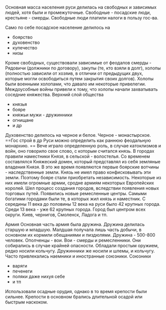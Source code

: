 
Основная масса населения руси делилась на свободных и зависимых людей, хотя были и промежуточные. Свободные - посадские люди, крестьяне - смерды. Свободные люди платили налоги в пользу гос-ва. 

Само по себе посадское население делилось на 
-  боярство
- духовенство
- купечество
- низы

Кроме свободных, существовали зависимые от феодалов смерды - Рядовичи (должники по договору), закупы (те, кто взяли в долг), холопы (полностью зависили от хозяив, в отличии от предыдущих двух, которые могли освободиться путем закрытия своих долгов). Холопы были военными холопами, что давало им некоторые привелегии. Междоусобные войны привели к тому, что холопы начали захватывать соседние княжества.
Верхний слой общества
- князья
- бояре
- княжьи мужи - дружинники
- огнищане
- и др

Духовенство делилось на черное и белое. Черное - монастырское.
==Гос строй в др Руси можно определить как раннюю феодальную монархию. ==
Вече играло определенную роль, в случае катоклизмов и войн, оно говорило свое слово, с которым считался князь.
В городах правили наместники Князя, в сельской - волостелья.
Со временем составлялся Княжеский домен, который представлял из себя земляные владения Князя. В это же время появляются первые боярские вотчины - наследственные земли. Князь не имел право конфисковывать эти земли. Поэтому бояре стали приобретать независимость. Некоторые из них имели огромные армии, сродне армиям некоторых Европейских королей.
Шел процесс создания городов, вследствии появления новых торговых путей. Появились новые ремесленные центры. Самыми богатими городами были те, в которых жил князь и наместник. С середины 11 века до половины 12 века на руси было 42 крупных города. Среди 13 века - уже 62 крупных города. Город был центром всех округи. Киев, чернигов, Смоленск, Ладога и тп.

Армия
Основная часть армия была дружина. Дружина делилась старшую и младшую. Малдшая получала лишь часть добычи, в основном их кормили обещаниями и пиздюлями. Дружина - 500-800 человек. Ополченцы - вои. Вои - смерды и ремесленники. Они собирались в случае крайней опасности. Обладали простым оружием, редко носили кольчугу. Дружинники же носили и шлемы, и кольчугу. Часто привлекались наемники и иностранные союзники.
Союзники
- варяги
- печенеги
- поляки даже нихуя себе
- и тп

Использовали осадные орудия, однако в то время крепости были сильнее. Крепости в основном брались длительной осадой или быстрым наскоком.  